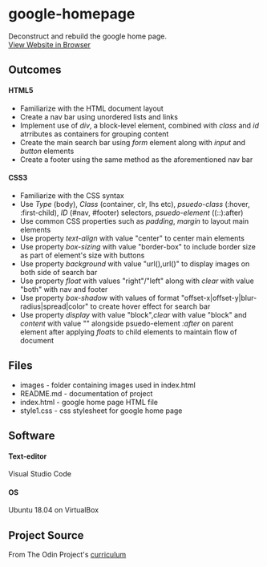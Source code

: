 # google-homepage
Deconstruct and rebuild the google home page.  
[View Website in Browser](https://randyfoo07.github.io/google-homepage/)  

## Outcomes
#### HTML5
* Familiarize with the HTML document layout
* Create a nav bar using unordered lists and links
* Implement use of *div*, a block-level element, combined with *class* and *id* atrributes as containers for grouping content
* Create the main search bar using *form* element along with *input* and *button* elements
* Create a footer using the same method as the aforementioned nav bar
#### CSS3
* Familiarize with the CSS syntax
* Use *Type* (body), *Class* (container, clr, lhs etc), *psuedo-class* (:hover, :first-child), *ID* (#nav, #footer) selectors, *psuedo-element* ((::):after)
* Use common CSS properties such as *padding*, *margin* to layout main elements
* Use property *text-align* with value "center" to center main elements
* Use property *box-sizing* with value "border-box" to include border size as part of element's size with buttons
* Use property *background* with value "url(),url()" to display images on both side of search bar
* Use property *float* with values "right"/"left" along with *clear* with value "both" with nav and footer
* Use property *box-shadow* with values of format "offset-x|offset-y|blur-radius|spread|color" to create hover effect for search bar
* Use property *display* with value "block",*clear* with value "block" and *content* with value "" alongside psuedo-element *:after* on parent element after applying *floats* to child elements to maintain flow of document

## Files
* images - folder containing images used in index.html
* README.md - documentation of project
* index.html - google home page HTML file
* style1.css - css stylesheet for google home page

## Software
#### Text-editor
Visual Studio Code
#### OS
Ubuntu 18.04 on VirtualBox

## Project Source
From The Odin Project's [curriculum](http://www.theodinproject.com/courses/web-development-101/lessons/html-css)

